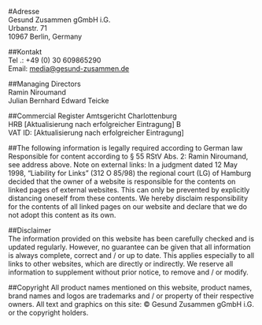 #Adresse<br />
Gesund Zusammen gGmbH i.G.<br />
Urbanstr. 71<br />
10967 Berlin, Germany

##Kontakt<br />
Tel .: +49 (0) 30 609865290<br />
Email: media@gesund-zusammen.de

##Managing Directors<br />
Ramin Niroumand<br />
Julian Bernhard Edward Teicke

##Commercial Register
Amtsgericht Charlottenburg
<br />
HRB [Aktualisierung nach erfolgreicher Eintragung] B <br />
VAT ID: [Aktualisierung nach erfolgreicher Eintragung]

##The following information is legally required according to German law<br />
 Responsible for content according to § 55 RStV Abs. 2: Ramin Niroumand, see address above. Note on external links: In a judgment dated 12 May 1998, “Liability for Links” (312 O 85/98) the regional court (LG) of Hamburg decided that the owner of a website is responsible for the contents on linked pages of external websites. This can only be prevented by explicitly distancing oneself from these contents. We hereby disclaim responsibility for the contents of all linked pages on our website and declare that we do not adopt this content as its own.

##Disclaimer<br />
The information provided on this website has been carefully checked and is updated regularly. However, no guarantee can be given that all information is always complete, correct and / or up to date. This applies especially to all links to other websites, which are directly
or indirectly. We reserve all information to supplement without prior
notice, to remove and / or modify.

##Copyright
All product names mentioned on this website, product names, brand names and logos are trademarks and / or property of their respective owners. All text and graphics on this site: &copy; Gesund Zusammen gGmbH i.G. or the copyright holders.
